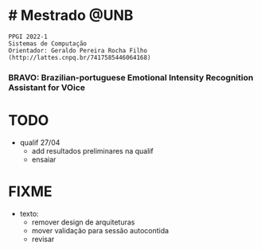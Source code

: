 # # Mestrado @UNB

    PPGI 2022-1
    Sistemas de Computação
    Orientador: Geraldo Pereira Rocha Filho (http://lattes.cnpq.br/7417585446064168)

### BRAVO: **B**razilian-portuguese Emotional Intensity **R**ecognition **A**ssistant for **VO**ice

# TODO
- qualif 27/04
    - add resultados preliminares na qualif
    - ensaiar

# FIXME
- texto:
    - remover design de arquiteturas
    - mover validação para sessão autocontida
    - revisar
